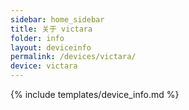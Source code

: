 ```yaml
---
sidebar: home_sidebar
title: 关于 victara
folder: info
layout: deviceinfo
permalink: /devices/victara/
device: victara
---
```

{% include templates/device_info.md %}
